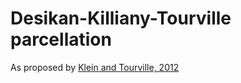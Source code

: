 # Desikan-Killiany-Tourville parcellation

As proposed by [Klein and Tourville, 2012](https://pubmed.ncbi.nlm.nih.gov/23227001/)
